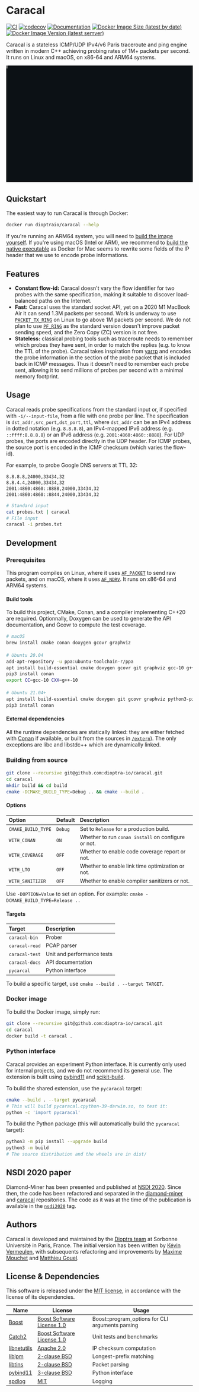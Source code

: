 # Caracal

[![CI](https://img.shields.io/github/workflow/status/dioptra-io/caracal/CI?logo=github)](https://github.com/dioptra-io/caracal/actions?query=workflow%3ACI)
[![codecov](https://img.shields.io/codecov/c/github/dioptra-io/caracal?logo=codecov&logoColor=white)](https://codecov.io/gh/dioptra-io/caracal)
[![Documentation](https://img.shields.io/badge/documentation-online-blue.svg?logo=read-the-docs&logoColor=white)](https://dioptra-io.github.io/caracal/)
[![Docker Image Size (latest by date)](https://img.shields.io/docker/image-size/dioptraio/caracal?logo=docker&logoColor=white)](https://hub.docker.com/r/dioptraio/caracal/tags)
[![Docker Image Version (latest semver)](https://img.shields.io/docker/v/dioptraio/caracal?color=blue&label=image%20version&logo=docker&logoColor=white&sort=semver)](https://hub.docker.com/r/dioptraio/caracal/tags)

Caracal is a stateless ICMP/UDP IPv4/v6 Paris traceroute and ping engine written in modern C++ achieving probing rates of 1M+ packets per second.
It runs on Linux and macOS, on x86-64 and ARM64 systems.

![Demonstration of the prober usage](data/cast.svg)

## Quickstart

The easiest way to run Caracal is through Docker:
```bash
docker run dioptraio/caracal --help
```

If you're running an ARM64 system, you will need to [build the image yourself](#docker-image).
If you're using macOS (Intel or ARM), we recommend to [build the native executable](#building-from-source) as Docker for Mac seems to rewrite some fields of the IP header that we use to encode probe informations.

## Features

- **Constant flow-id:** Caracal doesn't vary the flow identifier for two probes with the same specification, making it suitable to discover load-balanced paths on the Internet.
- **Fast:** Caracal uses the standard socket API, yet on a 2020 M1 MacBook Air it can send 1.3M packets per second. Work is underway to use [`PACKET_TX_RING`](https://www.kernel.org/doc/html/latest/networking/packet_mmap.html) on Linux to go above 1M packets per second. We do not plan to use [`PF_RING`](https://www.ntop.org/products/packet-capture/pf_ring/) as the standard version doesn't improve packet sending speed, and the Zero Copy (ZC) version is not free.
- **Stateless:** classical probing tools such as traceroute needs to remember which probes they have sent, in order to match the replies (e.g. to know the TTL of the probe). Caracal takes inspiration from [yarrp](https://github.com/cmand/yarrp) and encodes the probe information in the section of the probe packet that is included back in ICMP messages. Thus it doesn't need to remember each probe sent, allowing it to send millions of probes per second with a minimal memory footprint.

## Usage

Caracal reads probe specifications from the standard input or, if specified with `-i/--input-file`, from a file with one probe per line.
The specification is `dst_addr,src_port,dst_port,ttl`, where `dst_addr` can be an IPv4 address in dotted notation (e.g. `8.8.8.8`), an IPv4-mapped IPv6 address (e.g. `::ffff:8.8.8.8`) or an IPv6 address (e.g. `2001:4860:4860::8888`).
For UDP probes, the ports are encoded directly in the UDP header. For ICMP probes, the source port is encoded in the ICMP checksum (which varies the flow-id).

For example, to probe Google DNS servers at TTL 32:
```csv
8.8.8.8,24000,33434,32
8.8.4.4,24000,33434,32
2001:4860:4860::8888,24000,33434,32
2001:4860:4860::8844,24000,33434,32
```
```bash
# Standard input
cat probes.txt | caracal
# File input
caracal -i probes.txt
```

## Development

### Prerequisites

This program compiles on Linux, where it uses [`AF_PACKET`](https://man7.org/linux/man-pages/man7/packet.7.html) to send raw packets,
and on macOS, where it uses [`AF_NDRV`](http://newosxbook.com/bonus/vol1ch16.html).
It runs on x86-64 and ARM64 systems.

#### Build tools

To build this project, CMake, Conan, and a compiler implementing C++20 are required.
Optionnally, Doxygen can be used to generate the API documentation, and Gcovr to compute the test coverage.

```bash
# macOS
brew install cmake conan doxygen gcovr graphviz

# Ubuntu 20.04
add-apt-repository -u ppa:ubuntu-toolchain-r/ppa
apt install build-essential cmake doxygen gcovr git graphviz gcc-10 g++-10 python3-pip
pip3 install conan
export CC=gcc-10 CXX=g++-10

# Ubuntu 21.04+
apt install build-essential cmake doxygen git gcovr graphviz python3-pip
pip3 install conan
```

#### External dependencies

All the runtime dependencies are statically linked: they are either fetched with [Conan](https://conan.io) if available, or built from the sources in [`/extern`](/extern)).
The only exceptions are libc and libstdc++ which are dynamically linked.

### Building from source

```bash
git clone --recursive git@github.com:dioptra-io/caracal.git
cd caracal
mkdir build && cd build
cmake -DCMAKE_BUILD_TYPE=Debug .. && cmake --build .
```

#### Options

Option             | Default  | Description
:------------------|:---------|:------------
`CMAKE_BUILD_TYPE` | `Debug`  | Set to `Release` for a production build.
`WITH_CONAN`       | `ON`     | Whether to run `conan install` on configure or not.
`WITH_COVERAGE`    | `OFF`    | Whether to enable code coverage report or not.
`WITH_LTO`         | `OFF`    | Whether to enable link time optimization or not.
`WITH_SANITIZER`   | `OFF`    | Whether to enable compiler sanitizers or not.

Use `-DOPTION=Value` to set an option.
For example: `cmake -DCMAKE_BUILD_TYPE=Release ..`

#### Targets

Target                 | Description
:----------------------|:-----------
`caracal-bin`          | Prober
`caracal-read`         | PCAP parser
`caracal-test`         | Unit and performance tests
`caracal-docs`         | API documentation
`pycarcal`             | Python interface

To build a specific target, use `cmake --build . --target TARGET`.

### Docker image

To build the Docker image, simply run:
```bash
git clone --recursive git@github.com:dioptra-io/caracal.git
cd caracal
docker build -t caracal .
```

### Python interface

Caracal provides an experiment Python interface.
It is currently only used for internal projects, and we do not recommend its general use.
The extension is built using [pybind11](https://github.com/pybind/pybind11) and [scikit-build](https://github.com/scikit-build/scikit-build).

To build the shared extension, use the `pycaracal` target:
```bash
cmake --build . --target pycaracal
# This will build pycaracal.cpython-39-darwin.so, to test it:
python -c 'import pycaracal'
```

To build the Python package (this will automatically build the `pycaracal` target):
```bash
python3 -m pip install --upgrade build
python3 -m build
# The source distribution and the wheels are in dist/
```

## NSDI 2020 paper

Diamond-Miner has been presented and published at [NSDI 2020](https://www.usenix.org/conference/nsdi20/presentation/vermeulen).
Since then, the code has been refactored and separated in the [diamond-miner](https://github.com/dioptra-io/diamond-miner) and [caracal](https://github.com/dioptra-io/caracal) repositories.
The code as it was at the time of the publication is available in the [`nsdi2020`](https://github.com/dioptra-io/caracal/releases/tag/nsdi2020) tag.

## Authors

Caracal is developed and maintained by the [Dioptra team](https://dioptra.io) at Sorbonne Université in Paris, France.
The initial version has been written by [Kévin Vermeulen](https://github.com/kvermeul), with subsequents refactoring and improvements by [Maxime Mouchet](https://github.com/maxmouchet) and [Matthieu Gouel](https://github.com/matthieugouel).

## License & Dependencies

This software is released under the [MIT license](/LICENSE), in accordance with the license of its dependencies.

Name                                             | License                                                               | Usage
-------------------------------------------------|-----------------------------------------------------------------------|------
[Boost](https://www.boost.org)                   | [Boost Software License 1.0](https://opensource.org/licenses/BSL-1.0) | Boost::program_options for CLI arguments parsing
[Catch2](https://github.com/catchorg/Catch2)     | [Boost Software License 1.0](https://opensource.org/licenses/BSL-1.0) | Unit tests and benchmarks
[libnetutils](https://android.googlesource.com/platform/system/core/+/master/libnetutils) | [Apache 2.0](https://opensource.org/licenses/Apache-2.0) | IP checksum computation
[liblpm](https://github.com/rmind/liblpm)        | [2-clause BSD](https://opensource.org/licenses/BSD-2-Clause)          | Longest-prefix matching
[libtins](https://github.com/mfontanini/libtins) | [2-clause BSD](https://opensource.org/licenses/BSD-2-Clause)          | Packet parsing
[pybind11](https://github.com/pybind/pybind11)   | [3-clause BSD](https://opensource.org/licenses/BSD-3-Clause)          | Python interface
[spdlog](https://github.com/gabime/spdlog)       | [MIT](https://opensource.org/licenses/MIT)                            | Logging
